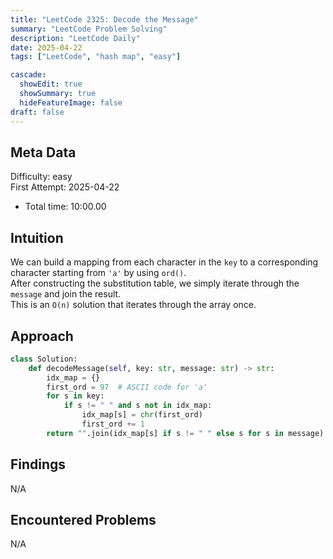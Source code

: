 ```yaml
---
title: "LeetCode 2325: Decode the Message"
summary: "LeetCode Problem Solving"
description: "LeetCode Daily"
date: 2025-04-22
tags: ["LeetCode", "hash map", "easy"]

cascade:
  showEdit: true
  showSummary: true
  hideFeatureImage: false
draft: false
---
```


## Meta Data

Difficulty: easy  
First Attempt: 2025-04-22  
- Total time: 10:00.00  

## Intuition

We can build a mapping from each character in the `key` to a corresponding character starting from `'a'` by using `ord()`.  
After constructing the substitution table, we simply iterate through the `message` and join the result.  
This is an `O(n)` solution that iterates through the array once.

## Approach

```python
class Solution:
    def decodeMessage(self, key: str, message: str) -> str:
        idx_map = {}
        first_ord = 97  # ASCII code for 'a'
        for s in key:
            if s != " " and s not in idx_map:
                idx_map[s] = chr(first_ord)
                first_ord += 1
        return "".join(idx_map[s] if s != " " else s for s in message)
```

## Findings

N/A

## Encountered Problems

N/A